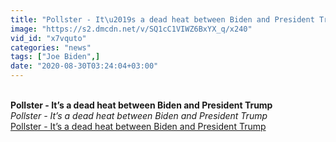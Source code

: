 ```yaml
---
title: "Pollster - It\u2019s a dead heat between Biden and President Trump"
image: "https://s2.dmcdn.net/v/SQ1cC1VIWZ6BxYX_q/x240"
vid_id: "x7vquto"
categories: "news"
tags: ["Joe Biden",]
date: "2020-08-30T03:24:04+03:00"
---
```

<br><b>Pollster - It’s a dead heat between Biden and President Trump</b><br> <i>Pollster - It’s a dead heat between Biden and President Trump</i><br> <u>Pollster - It’s a dead heat between Biden and President Trump</u>
